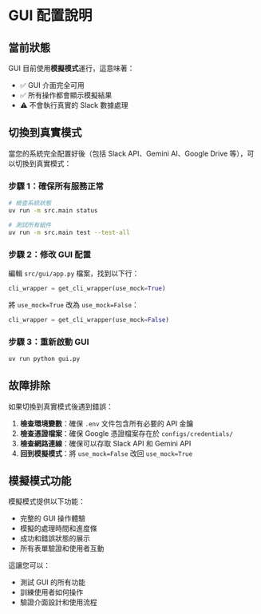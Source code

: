 # GUI 配置說明

## 當前狀態

GUI 目前使用**模擬模式**運行，這意味著：
- ✅ GUI 介面完全可用
- ✅ 所有操作都會顯示模擬結果
- ⚠️ 不會執行真實的 Slack 數據處理

## 切換到真實模式

當您的系統完全配置好後（包括 Slack API、Gemini AI、Google Drive 等），可以切換到真實模式：

### 步驟 1：確保所有服務正常
```bash
# 檢查系統狀態
uv run -m src.main status

# 測試所有組件
uv run -m src.main test --test-all
```

### 步驟 2：修改 GUI 配置
編輯 `src/gui/app.py` 檔案，找到以下行：
```python
cli_wrapper = get_cli_wrapper(use_mock=True)
```

將 `use_mock=True` 改為 `use_mock=False`：
```python
cli_wrapper = get_cli_wrapper(use_mock=False)
```

### 步驟 3：重新啟動 GUI
```bash
uv run python gui.py
```

## 故障排除

如果切換到真實模式後遇到錯誤：

1. **檢查環境變數**：確保 `.env` 文件包含所有必要的 API 金鑰
2. **檢查憑證檔案**：確保 Google 憑證檔案存在於 `configs/credentials/`
3. **檢查網路連線**：確保可以存取 Slack API 和 Gemini API
4. **回到模擬模式**：將 `use_mock=False` 改回 `use_mock=True`

## 模擬模式功能

模擬模式提供以下功能：
- 完整的 GUI 操作體驗
- 模擬的處理時間和進度條
- 成功和錯誤狀態的展示
- 所有表單驗證和使用者互動

這讓您可以：
- 測試 GUI 的所有功能
- 訓練使用者如何操作
- 驗證介面設計和使用流程